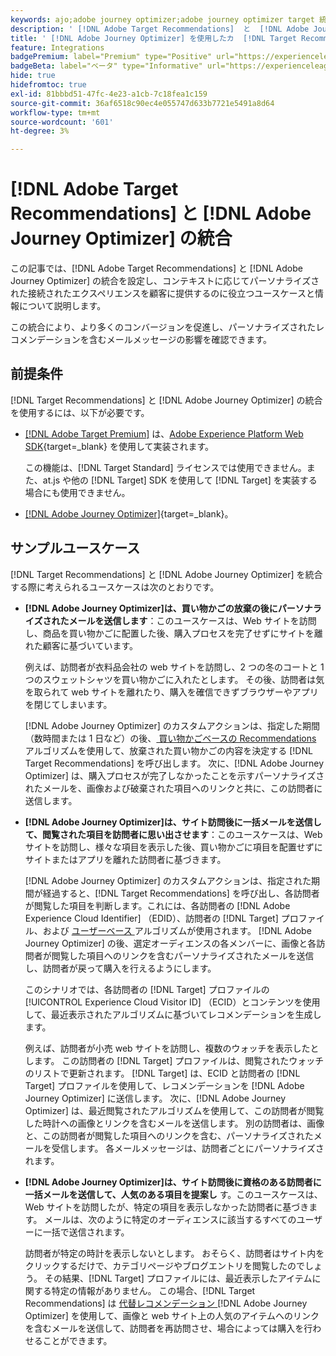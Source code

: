 ```yaml
---
keywords: ajo;adobe journey optimizer;adobe journey optimizer target 統合；recommendations;target recommendations；統合
description: ' [!DNL Adobe Target Recommendations]  と  [!DNL Adobe Journey Optimizer] の統合'
title: ' [!DNL Adobe Journey Optimizer] を使用したカ  [!DNL Target Recommendations]  タマージャーニーの使用方法'
feature: Integrations
badgePremium: label="Premium" type="Positive" url="https://experienceleague.adobe.com/docs/target/using/introduction/intro.html?lang=ja#premium newtab=true" tooltip="Target Premium に含まれる機能を確認してください。"
badgeBeta: label="ベータ" type="Informative" url="https://experienceleague.adobe.com/docs/target/using/introduction/intro.html?lang=ja#beta newtab=true" tooltip=" [!DNL Adobe Target] のベータ版機能とは"
hide: true
hidefromtoc: true
exl-id: 81bbbd51-47fc-4e23-a1cb-7c18fea1c159
source-git-commit: 36af6518c90ec4e055747d633b7721e5491a8d64
workflow-type: tm+mt
source-wordcount: '601'
ht-degree: 3%

---
```


# [!DNL Adobe Target Recommendations] と [!DNL Adobe Journey Optimizer] の統合

この記事では、[!DNL Adobe Target Recommendations] と [!DNL Adobe Journey Optimizer] の統合を設定し、コンテキストに応じてパーソナライズされた接続されたエクスペリエンスを顧客に提供するのに役立つユースケースと情報について説明します。

この統合により、より多くのコンバージョンを促進し、パーソナライズされたレコメンデーションを含むメールメッセージの影響を確認できます。

## 前提条件

[!DNL Target Recommendations] と [!DNL Adobe Journey Optimizer] の統合を使用するには、以下が必要です。

* [[!DNL Adobe Target Premium]](/help/main/c-intro/intro.md#premium) は、[Adobe Experience Platform Web SDK](https://experienceleague.adobe.com/docs/target-dev/developer/client-side/aep-web-sdk.html?lang=ja){target=_blank} を使用して実装されます。

  この機能は、[!DNL Target Standard] ライセンスでは使用できません。また、at.js や他の [!DNL Target] SDK を使用して [!DNL Target] を実装する場合にも使用できません。

* [[!DNL Adobe Journey Optimizer]](https://experienceleague.adobe.com/docs/journey-optimizer/using/ajo-home.html){target=_blank}。

## サンプルユースケース

[!DNL Target Recommendations] と [!DNL Adobe Journey Optimizer] を統合する際に考えられるユースケースは次のとおりです。

* **[!DNL Adobe Journey Optimizer]は、買い物かごの放棄の後にパーソナライズされたメールを送信します**：このユースケースは、Web サイトを訪問し、商品を買い物かごに配置した後、購入プロセスを完了せずにサイトを離れた顧客に基づいています。

  例えば、訪問者が衣料品会社の web サイトを訪問し、2 つの冬のコートと 1 つのスウェットシャツを買い物かごに入れたとします。 その後、訪問者は気を取られて web サイトを離れたり、購入を確信できずブラウザーやアプリを閉じてしまいます。

  [!DNL Adobe Journey Optimizer] のカスタムアクションは、指定した期間（数時間または 1 日など）の後、[ 買い物かごベースの Recommendations](/help/main/c-recommendations/c-algorithms/base-the-recommendation-on-a-recommendation-key.md) アルゴリズムを使用して、放棄された買い物かごの内容を決定する [!DNL Target Recommendations] を呼び出します。 次に、[!DNL Adobe Journey Optimizer] は、購入プロセスが完了しなかったことを示すパーソナライズされたメールを、画像および破棄された項目へのリンクと共に、この訪問者に送信します。

* **[!DNL Adobe Journey Optimizer]は、サイト訪問後に一括メールを送信して、閲覧された項目を訪問者に思い出させます**：このユースケースは、Web サイトを訪問し、様々な項目を表示した後、買い物かごに項目を配置せずにサイトまたはアプリを離れた訪問者に基づきます。

  [!DNL Adobe Journey Optimizer] のカスタムアクションは、指定された期間が経過すると、[!DNL Target Recommendations] を呼び出し、各訪問者が閲覧した項目を判断します。これには、各訪問者の [!DNL Adobe Experience Cloud Identifier] （EDID）、訪問者の [!DNL Target] プロファイル、および [ ユーザーベース ](/help/main/c-recommendations/c-algorithms/base-the-recommendation-on-a-recommendation-key.md) アルゴリズムが使用されます。 [!DNL Adobe Journey Optimizer] の後、選定オーディエンスの各メンバーに、画像と各訪問者が閲覧した項目へのリンクを含むパーソナライズされたメールを送信し、訪問者が戻って購入を行えるようにします。

  このシナリオでは、各訪問者の [!DNL Target] プロファイルの [!UICONTROL Experience Cloud Visitor ID] （ECID）とコンテンツを使用して、最近表示されたアルゴリズムに基づいてレコメンデーションを生成します。

  例えば、訪問者が小売 web サイトを訪問し、複数のウォッチを表示したとします。 この訪問者の [!DNL Target] プロファイルは、閲覧されたウォッチのリストで更新されます。 [!DNL Target] は、ECID と訪問者の [!DNL Target] プロファイルを使用して、レコメンデーションを [!DNL Adobe Journey Optimizer] に送信します。 次に、[!DNL Adobe Journey Optimizer] は、最近閲覧されたアルゴリズムを使用して、この訪問者が閲覧した時計への画像とリンクを含むメールを送信します。 別の訪問者は、画像と、この訪問者が閲覧した項目へのリンクを含む、パーソナライズされたメールを受信します。 各メールメッセージは、訪問者ごとにパーソナライズされます。

* **[!DNL Adobe Journey Optimizer]は、サイト訪問後に資格のある訪問者に一括メールを送信して、人気のある項目を提案し** す。このユースケースは、Web サイトを訪問したが、特定の項目を表示しなかった訪問者に基づきます。 メールは、次のように特定のオーディエンスに該当するすべてのユーザーに一括で送信されます。

  訪問者が特定の時計を表示しないとします。 おそらく、訪問者はサイト内をクリックするだけで、カテゴリページやブログエントリを閲覧したのでしょう。 その結果、[!DNL Target] プロファイルには、最近表示したアイテムに関する特定の情報がありません。 この場合、[!DNL Target Recommendations] は [ 代替レコメンデーション ](/help/main/c-recommendations/c-algorithms/backup-recs.md)[!DNL Adobe Journey Optimizer] を使用して、画像と web サイト上の人気のアイテムへのリンクを含むメールを送信して、訪問者を再訪問させ、場合によっては購入を行わせることができます。
